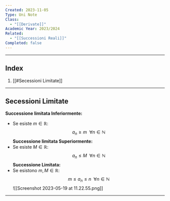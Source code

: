 ```yaml
---
Created: 2023-11-05
Type: Uni Note
Class:
  - "[[Derivate]]"
Academic Year: 2023/2024
Related:
  - "[[Successioni Reali]]"
Completed: false
---
```

---
## Index
1. [[#Secessioni Limitate]]

---
## Secessioni Limitate

**Successione limitata Inferiormente:**
- Se esiste $m\in \mathbb{R}:$
$$a_{n}\geq m ~~\forall n\in \mathbb{N}  $$
**Successione limitata Superiormente:**
- Se esiste $M\in \mathbb{R}:$
$$a_{n}\leq M ~~\forall n\in \mathbb{N}$$
**Successione Limitata:** 
- Se esistono $m, M\in \mathbb{R} :$
$$m \leq a_{n} \leq n ~~\forall n\in \mathbb{N}$$
![[Screenshot 2023-05-19 at 11.22.55.png]]

---